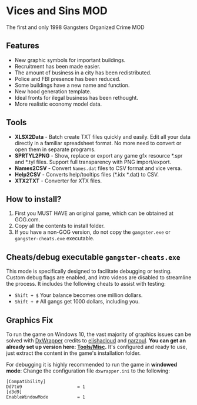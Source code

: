 # Vices and Sins MOD
The first and only 1998 Gangsters Organized Crime MOD

## Features
* New graphic symbols for important buildings.
* Recruitment has been made easier.
* The amount of business in a city has been redistributed.
* Police and FBI presence has been reduced.
* Some buildings have a new name and function.
* New hood generation template.
* Ideal fronts for ilegal business has been rethought.
* More realistic economy model data.

## Tools
* __XLSX2Data__ - Batch create TXT files quickly and easily. Edit all your data directly in a familiar spreadsheet format. No more need to convert or open them in separate programs.
* __SPRTYL2PNG__ - Show, replace or export any game gfx resource *.spr and *.tyl files. Support full transparency with PNG import/export.
* __Names2CSV__ - Convert `Names.dat` files to CSV format and vice versa.
* __Help2CSV__ - Converts help/tooltips files (*.idx *.dat) to CSV.
* __XTX2TXT__ - Converter for XTX files.

## How to install?
1. First you MUST HAVE an original game, which can be obtained at GOG.com.
2. Copy all the contents to install folder.
3. If you have a non-GOG version, do not copy the `gangster.exe` or `gangster-cheats.exe` executable.

## Cheats/debug executable `gangster-cheats.exe`
This mode is specifically designed to facilitate debugging or testing.  Custom debug flags are enabled, and intro videos are disabled to streamline the process. It includes the following cheats to assist with testing:
* `Shift + $` Your balance becomes one million dollars.
* `Shift + #` All gangs get 1000 dollars, including you.

## Graphics Fix
To run the game on Windows 10, the vast majority of graphics issues can be solved with [DxWrapper](https://github.com/elishacloud/dxwrapper) credits to [elishacloud](https://github.com/elishacloud) and [narzoul](https://github.com/narzoul).
**You can get an already set up version here: [Tools/Misc](Tools/Misc/).** It's configured and ready to use, just extract the content in the game's installation folder.

For debugging it is highly recommended to run the game in **windowed mode**: Change the configuration file `dxwrapper.ini` to the following:
```
[Compatibility]
Dd7to9                     = 1
[d3d9]
EnableWindowMode           = 1
```